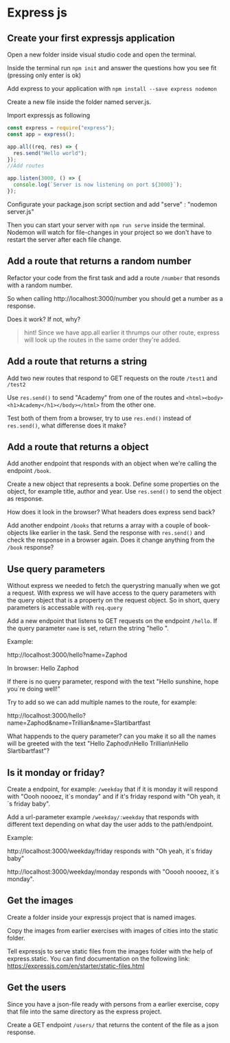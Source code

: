 # Express js

## Create your first expressjs application

Open a new folder inside visual studio code and open the terminal.

Inside the terminal run `npm init` and answer the questions how you see fit (pressing only enter is ok)

Add express to your application with `npm install --save express nodemon`

Create a new file inside the folder named server.js.

Import expressjs as following

```javascript
const express = require("express");
const app = express();

app.all((req, res) => {
  res.send("Hello world");
});
//Add routes

app.listen(3000, () => {
  console.log(`Server is now listening on port ${3000}`);
});
```

Configurate your package.json script section and add "serve" : "nodemon server.js"

Then you can start your server with `npm run serve` inside the terminal. Nodemon will watch for file-changes in your project so we don't have to restart the server after each file change.

## Add a route that returns a random number

Refactor your code from the first task and add a route `/number` that resonds with a random number.

So when calling http://localhost:3000/number you should get a number as a response.

Does it work? If not, why?

> hint! Since we have app.all earlier it thrumps our other route, express will look up the routes in the same order they're added.

## Add a route that returns a string

Add two new routes that respond to GET requests on the route `/test1` and `/test2`

Use `res.send()` to send "Academy" from one of the routes and `<html><body><h1>Academy</h1></body></html>` from the other one.

Test both of them from a browser, try to use `res.end()` instead of `res.send()`, what differense does it make?

## Add a route that returns a object

Add another endpoint that responds with an object when we're calling the endpoint `/book`.

Create a new object that represents a book. Define some properties on the object, for example title, author and year. Use `res.send()` to send the object as response.

How does it look in the browser? What headers does express send back?

Add another endpoint `/books` that returns a array with a couple of book-objects like earlier in the task. Send the response with `res.send()` and check the response in a browser again. Does it change anything from the `/book` response?

## Use query parameters

Without express we needed to fetch the querystring manually when we got a request. With express we will have access to the query parameters with the query object that is a property on the request object. So in short, query parameters is accessable with `req.query`

Add a new endpoint that listens to GET requests on the endpoint `/hello`. If the query parameter `name` is set, return the string "hello <name>".

Example:

http://localhost:3000/hello?name=Zaphod

In browser: Hello Zaphod

If there is no query parameter, respond with the text "Hello sunshine, hope you´re doing well!"

Try to add so we can add multiple names to the route, for example:

http://localhost:3000/hello?name=Zaphod&name=Trillian&name=Slartibartfast

What happends to the query parameter? can you make it so all the names will be greeted with the text "Hello Zaphod\nHello Trillian\nHello Slartibartfast"?

## Is it monday or friday?

Create a endpoint, for example: `/weekday` that if it is monday it will respond with "Oooh noooez, it`s monday" and if it's friday respond with "Oh yeah, it´s friday baby".

Add a url-parameter example `/weekday/:weekday` that responds with different text depending on what day the user adds to the path/endpoint.

Example:

http://localhost:3000/weekday/friday responds with "Oh yeah, it´s friday baby"

http://localhost:3000/weekday/monday responds with "Ooooh noooez, it´s monday".

## Get the images

Create a folder inside your expressjs project that is named images.

Copy the images from earlier exercises with images of cities into the static folder.

Tell expressjs to serve static files from the images folder with the help of express.static. You can find documentation on the following link: https://expressjs.com/en/starter/static-files.html

## Get the users

Since you have a json-file ready with persons from a earlier exercise, copy that file into the same directory as the express project.

Create a GET endpoint `/users/` that returns the content of the file as a json response.
